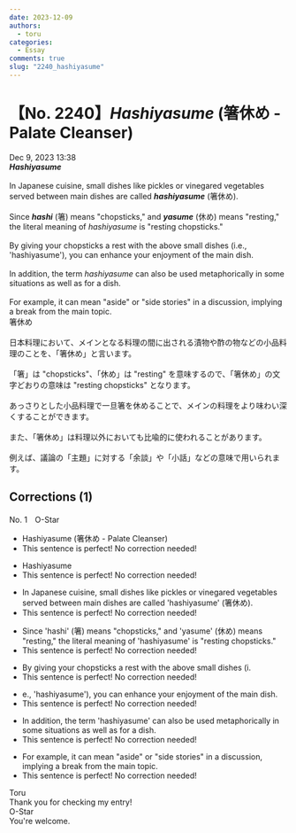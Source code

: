 ```yaml
---
date: 2023-12-09
authors:
  - toru
categories:
  - Essay
comments: true
slug: "2240_hashiyasume"
---
```


# 【No. 2240】<strong><em>Hashiyasume</em></strong> (箸休め - Palate Cleanser)
<div class="date">Dec 9, 2023 13:38</div>
<div id="post"><div id="body_show_ori">
<strong><em>Hashiyasume</em></strong><br/><br/>In Japanese cuisine, small dishes like pickles or vinegared vegetables served between main dishes are called <strong><em>hashiyasume</em></strong> (箸休め).<br/><br/>Since <strong><em>hashi</em></strong> (箸) means "chopsticks," and <strong><em>yasume</em></strong> (休め) means "resting," the literal meaning of <em>hashiyasume</em> is "resting chopsticks."<br/><br/>By giving your chopsticks a rest with the above small dishes (i.e., 'hashiyasume'), you can enhance your enjoyment of the main dish.<br/><br/>In addition, the term <em>hashiyasume</em> can also be used metaphorically in some situations as well as for a dish.<br/><br/>For example, it can mean "aside" or "side stories" in a discussion, implying a break from the main topic.
</div></div>

<!-- more -->

<div id="post_ja"><div id="body_show_mo">
箸休め<br/><br/>日本料理において、メインとなる料理の間に出される漬物や酢の物などの小品料理のことを、「箸休め」と言います。<br/><br/>「箸」は "chopsticks"、「休め」は "resting" を意味するので、「箸休め」の文字どおりの意味は "resting chopsticks" となります。<br/><br/>あっさりとした小品料理で一旦箸を休めることで、メインの料理をより味わい深くすることができます。<br/><br/>また、「箸休め」は料理以外においても比喩的に使われることがあります。<br/><br/>例えば、議論の「主題」に対する「余談」や「小話」などの意味で用いられます。
</div></div>

## Corrections (1)
<div id="block"><div class="first_name"> No. 1　<span class="just_name">O-Star</span></div><div id="block2">
<ul class="correction_field">
<li class="incorrect">Hashiyasume (箸休め - Palate Cleanser)</li>
<li class="corrected perfect">This sentence is perfect! No correction needed!</li>
</ul>
<ul class="correction_field">
<li class="incorrect">Hashiyasume</li>
<li class="corrected perfect">This sentence is perfect! No correction needed!</li>
</ul>
<ul class="correction_field">
<li class="incorrect">In Japanese cuisine, small dishes like pickles or vinegared vegetables served between main dishes are called 'hashiyasume' (箸休め).</li>
<li class="corrected perfect">This sentence is perfect! No correction needed!</li>
</ul>
<ul class="correction_field">
<li class="incorrect">Since 'hashi' (箸) means "chopsticks," and 'yasume' (休め) means "resting," the literal meaning of 'hashiyasume' is "resting chopsticks."</li>
<li class="corrected perfect">This sentence is perfect! No correction needed!</li>
</ul>
<ul class="correction_field">
<li class="incorrect">By giving your chopsticks a rest with the above small dishes (i.</li>
<li class="corrected perfect">This sentence is perfect! No correction needed!</li>
</ul>
<ul class="correction_field">
<li class="incorrect">e., 'hashiyasume'), you can enhance your enjoyment of the main dish.</li>
<li class="corrected perfect">This sentence is perfect! No correction needed!</li>
</ul>
<ul class="correction_field">
<li class="incorrect">In addition, the term 'hashiyasume' can also be used metaphorically in some situations as well as for a dish.</li>
<li class="corrected perfect">This sentence is perfect! No correction needed!</li>
</ul>
<ul class="correction_field">
<li class="incorrect">For example, it can mean "aside" or "side stories" in a discussion, implying a break from the main topic.</li>
<li class="corrected perfect">This sentence is perfect! No correction needed!</li>
</ul>
</div><div class="name"><span class="just_name">Toru</span><br>
Thank you for checking my entry!
</div>
<div class="name"><span class="just_name">O-Star</span><br>
You're welcome.
</div>
</div>
